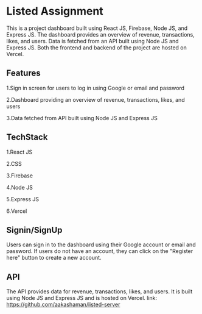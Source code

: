 # Listed Assignment

This is a project dashboard built using React JS, Firebase, Node JS, and Express JS. The dashboard provides an overview of revenue, transactions, likes, and users. Data is fetched from an API built using Node JS and Express JS. Both the frontend and backend of the project are hosted on Vercel.

## Features

1.Sign in screen for users to log in using Google or email and password

2.Dashboard providing an overview of revenue, transactions, likes, and users

3.Data fetched from API built using Node JS and Express JS

## TechStack

1.React JS

2.CSS

3.Firebase

4.Node JS

5.Express JS

6.Vercel

## Signin/SignUp

Users can sign in to the dashboard using their Google account or email and password. If users do not have an account, they can click on the "Register here" button to create a new account.

## API

The API provides data for revenue, transactions, likes, and users. It is built using Node JS and Express JS and is hosted on Vercel.
link: https://github.com/aakashaman/listed-server

